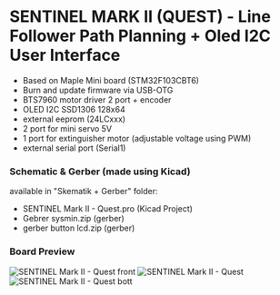 # SENTINEL MARK II (QUEST) - Line Follower Path Planning + Oled I2C User Interface

- Based on Maple Mini board (STM32F103CBT6)
- Burn and update firmware via USB-OTG
- BTS7960 motor driver 2 port + encoder
- OLED I2C SSD1306 128x64
- external eeprom (24LCxxx)
- 2 port for mini servo 5V
- 1 port for extinguisher motor (adjustable voltage using PWM) 
- external serial port (Serial1)

### Schematic & Gerber (made using Kicad)
available in "Skematik + Gerber" folder:
- SENTINEL Mark II - Quest.pro (Kicad Project)
- Gebrer sysmin.zip (gerber)
- gerber button lcd.zip (gerber)

### Board Preview
![SENTINEL Mark II - Quest front](https://user-images.githubusercontent.com/50608159/94805820-30895e80-0417-11eb-9224-c44c39aa6859.png)
![SENTINEL Mark II - Quest](https://user-images.githubusercontent.com/50608159/94805824-32532200-0417-11eb-9155-993e9da4d6e9.png)
![SENTINEL Mark II - Quest bott](https://user-images.githubusercontent.com/50608159/94805826-33844f00-0417-11eb-890d-b1fb4dd0e205.png)
